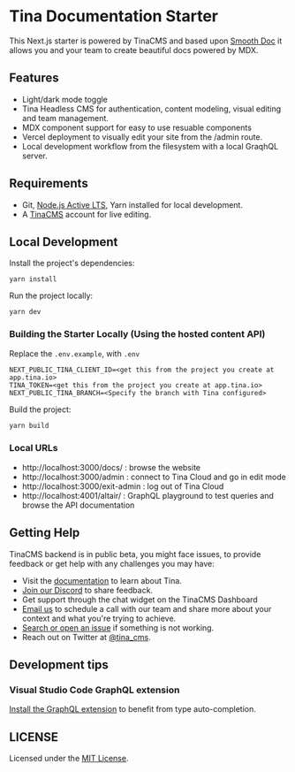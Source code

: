 # Tina Documentation Starter

This Next.js starter is powered by TinaCMS and based upon [Smooth Doc](https://github.com/lwz7512/next-smooth-doc) it allows you and your team to create beautiful docs powered by MDX.

## Features

- Light/dark mode toggle
- Tina Headless CMS for authentication, content modeling, visual editing and team management.
- MDX component support for easy to use resuable components
- Vercel deployment to visually edit your site from the /admin route.
- Local development workflow from the filesystem with a local GraqhQL server.

## Requirements

- Git, [Node.js Active LTS](https://nodejs.org/en/about/releases/), Yarn installed for local development.
- A [TinaCMS](https://app.tina.io) account for live editing.

## Local Development

Install the project's dependencies:

```
yarn install
```

Run the project locally:

```
yarn dev
```

### Building the Starter Locally (Using the hosted content API)

Replace the `.env.example`, with `.env`

```
NEXT_PUBLIC_TINA_CLIENT_ID=<get this from the project you create at app.tina.io>
TINA_TOKEN=<get this from the project you create at app.tina.io>
NEXT_PUBLIC_TINA_BRANCH=<Specify the branch with Tina configured>
```

Build the project:

```bash
yarn build
```

### Local URLs

- http://localhost:3000/docs/ : browse the website
- http://localhost:3000/admin : connect to Tina Cloud and go in edit mode
- http://localhost:3000/exit-admin : log out of Tina Cloud
- http://localhost:4001/altair/ : GraphQL playground to test queries and browse the API documentation

## Getting Help

TinaCMS backend is in public beta, you might face issues, to provide feedback or get help with any challenges you may have:

- Visit the [documentation](https://tina.io/docs/) to learn about Tina.
- [Join our Discord](https://discord.gg/zumN63Ybpf) to share feedback.
- Get support through the chat widget on the TinaCMS Dashboard
- [Email us](mailto:support@tina.io) to schedule a call with our team and share more about your context and what you're trying to achieve.
- [Search or open an issue](https://github.com/tinacms/tinacms/issues) if something is not working.
- Reach out on Twitter at [@tina_cms](https://twitter.com/tina_cms).

## Development tips

### Visual Studio Code GraphQL extension

[Install the GraphQL extension](https://marketplace.visualstudio.com/items?itemName=GraphQL.vscode-graphql) to benefit from type auto-completion.

## LICENSE

Licensed under the [MIT License](./LICENSE).
